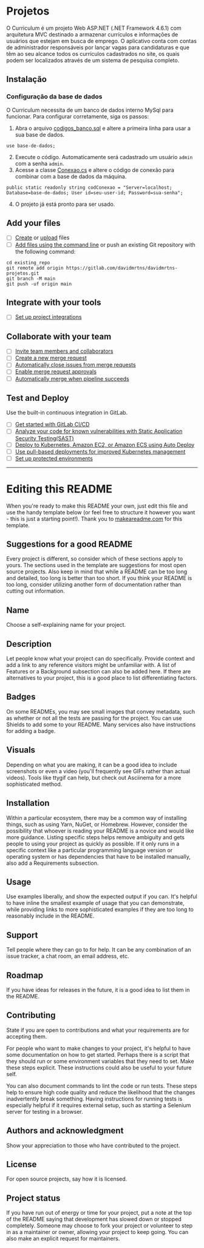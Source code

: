 # Projetos

O Curriculum é um projeto Web ASP.NET (.NET Framework 4.6.1) com arquitetura MVC destinado a armazenar currículos e informações de usuários que estejam em busca de emprego. O aplicativo conta com contas de administrador responsáveis por lançar vagas para candidaturas e que têm ao seu alcance todos os currículos cadastrados no site, os quais podem ser localizados através de um sistema de pesquisa completo.

## Instalação
### Configuração da base de dados

O Curriculum necessita de um banco de dados interno MySql para funcionar. Para configurar corretamente, siga os passos:

1. Abra o arquivo [codigos_banco.sql](Curriculum/codigos_banco.sql) e altere a primeira linha para usar a sua base de dados.

```
use base-de-dados;
```

2. Execute o código. Automaticamente será cadastrado um usuário `admin` com a senha `admin`.
3. Acesse a classe [Conexao.cs](Curriculum/Curriculum/Models/Conexao.cs) e altere o código de conexão para combinar com a base de dados da máquina.

```
public static readonly string codConexao = "Server=localhost; Database=base-de-dados; User id=seu-user-id; Password=sua-senha";
```

4. O projeto já está pronto para ser usado.

## Add your files

- [ ] [Create](https://gitlab.com/-/experiment/new_project_readme_content:333b5a0c47fe961f1b58c3bf7fdb3495?https://docs.gitlab.com/ee/user/project/repository/web_editor.html#create-a-file) or [upload](https://gitlab.com/-/experiment/new_project_readme_content:333b5a0c47fe961f1b58c3bf7fdb3495?https://docs.gitlab.com/ee/user/project/repository/web_editor.html#upload-a-file) files
- [ ] [Add files using the command line](https://gitlab.com/-/experiment/new_project_readme_content:333b5a0c47fe961f1b58c3bf7fdb3495?https://docs.gitlab.com/ee/gitlab-basics/add-file.html#add-a-file-using-the-command-line) or push an existing Git repository with the following command:

```
cd existing_repo
git remote add origin https://gitlab.com/davidmrtns/davidmrtns-projetos.git
git branch -M main
git push -uf origin main
```

## Integrate with your tools

- [ ] [Set up project integrations](https://gitlab.com/-/experiment/new_project_readme_content:333b5a0c47fe961f1b58c3bf7fdb3495?https://gitlab.com/davidmrtns/davidmrtns-projetos/-/settings/integrations)

## Collaborate with your team

- [ ] [Invite team members and collaborators](https://gitlab.com/-/experiment/new_project_readme_content:333b5a0c47fe961f1b58c3bf7fdb3495?https://docs.gitlab.com/ee/user/project/members/)
- [ ] [Create a new merge request](https://gitlab.com/-/experiment/new_project_readme_content:333b5a0c47fe961f1b58c3bf7fdb3495?https://docs.gitlab.com/ee/user/project/merge_requests/creating_merge_requests.html)
- [ ] [Automatically close issues from merge requests](https://gitlab.com/-/experiment/new_project_readme_content:333b5a0c47fe961f1b58c3bf7fdb3495?https://docs.gitlab.com/ee/user/project/issues/managing_issues.html#closing-issues-automatically)
- [ ] [Enable merge request approvals](https://gitlab.com/-/experiment/new_project_readme_content:333b5a0c47fe961f1b58c3bf7fdb3495?https://docs.gitlab.com/ee/user/project/merge_requests/approvals/)
- [ ] [Automatically merge when pipeline succeeds](https://gitlab.com/-/experiment/new_project_readme_content:333b5a0c47fe961f1b58c3bf7fdb3495?https://docs.gitlab.com/ee/user/project/merge_requests/merge_when_pipeline_succeeds.html)

## Test and Deploy

Use the built-in continuous integration in GitLab.

- [ ] [Get started with GitLab CI/CD](https://gitlab.com/-/experiment/new_project_readme_content:333b5a0c47fe961f1b58c3bf7fdb3495?https://docs.gitlab.com/ee/ci/quick_start/index.html)
- [ ] [Analyze your code for known vulnerabilities with Static Application Security Testing(SAST)](https://gitlab.com/-/experiment/new_project_readme_content:333b5a0c47fe961f1b58c3bf7fdb3495?https://docs.gitlab.com/ee/user/application_security/sast/)
- [ ] [Deploy to Kubernetes, Amazon EC2, or Amazon ECS using Auto Deploy](https://gitlab.com/-/experiment/new_project_readme_content:333b5a0c47fe961f1b58c3bf7fdb3495?https://docs.gitlab.com/ee/topics/autodevops/requirements.html)
- [ ] [Use pull-based deployments for improved Kubernetes management](https://gitlab.com/-/experiment/new_project_readme_content:333b5a0c47fe961f1b58c3bf7fdb3495?https://docs.gitlab.com/ee/user/clusters/agent/)
- [ ] [Set up protected environments](https://gitlab.com/-/experiment/new_project_readme_content:333b5a0c47fe961f1b58c3bf7fdb3495?https://docs.gitlab.com/ee/ci/environments/protected_environments.html)

***

# Editing this README

When you're ready to make this README your own, just edit this file and use the handy template below (or feel free to structure it however you want - this is just a starting point!).  Thank you to [makeareadme.com](https://gitlab.com/-/experiment/new_project_readme_content:333b5a0c47fe961f1b58c3bf7fdb3495?https://www.makeareadme.com/) for this template.

## Suggestions for a good README
Every project is different, so consider which of these sections apply to yours. The sections used in the template are suggestions for most open source projects. Also keep in mind that while a README can be too long and detailed, too long is better than too short. If you think your README is too long, consider utilizing another form of documentation rather than cutting out information.

## Name
Choose a self-explaining name for your project.

## Description
Let people know what your project can do specifically. Provide context and add a link to any reference visitors might be unfamiliar with. A list of Features or a Background subsection can also be added here. If there are alternatives to your project, this is a good place to list differentiating factors.

## Badges
On some READMEs, you may see small images that convey metadata, such as whether or not all the tests are passing for the project. You can use Shields to add some to your README. Many services also have instructions for adding a badge.

## Visuals
Depending on what you are making, it can be a good idea to include screenshots or even a video (you'll frequently see GIFs rather than actual videos). Tools like ttygif can help, but check out Asciinema for a more sophisticated method.

## Installation
Within a particular ecosystem, there may be a common way of installing things, such as using Yarn, NuGet, or Homebrew. However, consider the possibility that whoever is reading your README is a novice and would like more guidance. Listing specific steps helps remove ambiguity and gets people to using your project as quickly as possible. If it only runs in a specific context like a particular programming language version or operating system or has dependencies that have to be installed manually, also add a Requirements subsection.

## Usage
Use examples liberally, and show the expected output if you can. It's helpful to have inline the smallest example of usage that you can demonstrate, while providing links to more sophisticated examples if they are too long to reasonably include in the README.

## Support
Tell people where they can go to for help. It can be any combination of an issue tracker, a chat room, an email address, etc.

## Roadmap
If you have ideas for releases in the future, it is a good idea to list them in the README.

## Contributing
State if you are open to contributions and what your requirements are for accepting them.

For people who want to make changes to your project, it's helpful to have some documentation on how to get started. Perhaps there is a script that they should run or some environment variables that they need to set. Make these steps explicit. These instructions could also be useful to your future self.

You can also document commands to lint the code or run tests. These steps help to ensure high code quality and reduce the likelihood that the changes inadvertently break something. Having instructions for running tests is especially helpful if it requires external setup, such as starting a Selenium server for testing in a browser.

## Authors and acknowledgment
Show your appreciation to those who have contributed to the project.

## License
For open source projects, say how it is licensed.

## Project status
If you have run out of energy or time for your project, put a note at the top of the README saying that development has slowed down or stopped completely. Someone may choose to fork your project or volunteer to step in as a maintainer or owner, allowing your project to keep going. You can also make an explicit request for maintainers.

